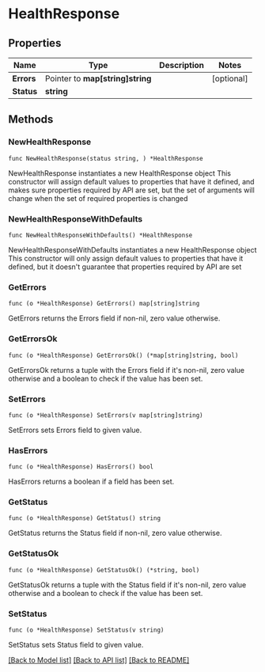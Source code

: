 # HealthResponse

## Properties

Name | Type | Description | Notes
------------ | ------------- | ------------- | -------------
**Errors** | Pointer to **map[string]string** |  | [optional] 
**Status** | **string** |  | 

## Methods

### NewHealthResponse

`func NewHealthResponse(status string, ) *HealthResponse`

NewHealthResponse instantiates a new HealthResponse object
This constructor will assign default values to properties that have it defined,
and makes sure properties required by API are set, but the set of arguments
will change when the set of required properties is changed

### NewHealthResponseWithDefaults

`func NewHealthResponseWithDefaults() *HealthResponse`

NewHealthResponseWithDefaults instantiates a new HealthResponse object
This constructor will only assign default values to properties that have it defined,
but it doesn't guarantee that properties required by API are set

### GetErrors

`func (o *HealthResponse) GetErrors() map[string]string`

GetErrors returns the Errors field if non-nil, zero value otherwise.

### GetErrorsOk

`func (o *HealthResponse) GetErrorsOk() (*map[string]string, bool)`

GetErrorsOk returns a tuple with the Errors field if it's non-nil, zero value otherwise
and a boolean to check if the value has been set.

### SetErrors

`func (o *HealthResponse) SetErrors(v map[string]string)`

SetErrors sets Errors field to given value.

### HasErrors

`func (o *HealthResponse) HasErrors() bool`

HasErrors returns a boolean if a field has been set.

### GetStatus

`func (o *HealthResponse) GetStatus() string`

GetStatus returns the Status field if non-nil, zero value otherwise.

### GetStatusOk

`func (o *HealthResponse) GetStatusOk() (*string, bool)`

GetStatusOk returns a tuple with the Status field if it's non-nil, zero value otherwise
and a boolean to check if the value has been set.

### SetStatus

`func (o *HealthResponse) SetStatus(v string)`

SetStatus sets Status field to given value.



[[Back to Model list]](../README.md#documentation-for-models) [[Back to API list]](../README.md#documentation-for-api-endpoints) [[Back to README]](../README.md)


